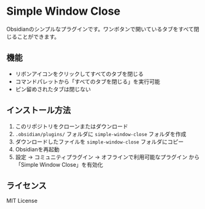  # Simple Window Close

Obsidianのシンプルなプラグインです。ワンボタンで開いているタブをすべて閉じることができます。

## 機能

- リボンアイコンをクリックしてすべてのタブを閉じる
- コマンドパレットから「すべてのタブを閉じる」を実行可能
- ピン留めされたタブは閉じない

## インストール方法

1. このリポジトリをクローンまたはダウンロード
2. `.obsidian/plugins/` フォルダに `simple-window-close` フォルダを作成
3. ダウンロードしたファイルを `simple-window-close` フォルダにコピー
4. Obsidianを再起動
5. 設定 → コミュニティプラグイン → オフラインで利用可能なプラグイン から「Simple Window Close」を有効化

## ライセンス

MIT License